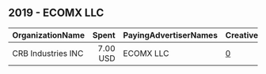 ## 2019 - ECOMX LLC 
|OrganizationName|Spent|PayingAdvertiserNames|CreativeUrls|Impressions|Genders|AgeBrackets|CountryCodes|BillingAddresses|CandidateBallotInformation|
|:---|---:|:---|:---|---:|:---|:---|:---|:---|:---|
|CRB Industries INC|7.00 USD|ECOMX LLC|[0](https://www.snap.com/political-ads/asset/1f083d1fc711826e17a75548e393d8def3133e13b3a805215864d4ec00f4afa5?mediaType=mp4)|1,238||18+|united states|US||
